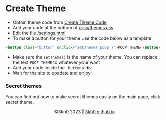 # Create Theme
- Obtain theme code from [Create Theme Code](https://github.com/3kh0/3kh0.github.io/wiki/Create-Theme-Code)
- Add your code at the bottom of [/css/themes.css](https://github.com/3kh0/3kh0.github.io/blob/main/css/themes.css)
- Edit the file [/settings.html](https://github.com/3kh0/3kh0.github.io/blob/main/settings.html)
- To make a button for your theme use the code below as a template
```html
<button class="button" onclick="setTheme('poop')">POOP THEME</button>
```
- Make sure the `setTheme()` is the name of your theme. You can replace the text `POOP THEME` to whatever your want
- Add your code inside the `.buttons` div
- Wait for the site to upadate and enjoy!

### Secret themes
You can find out how to make secret themes easily on the main page, click secret theme.

<p align="center">
©3kh0 2023 | <a href="https://3kh0.github.io">3kh0.github.io</a>
</p>